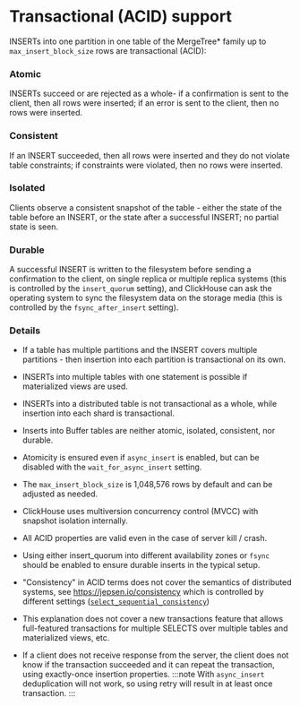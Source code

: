 # Transactional (ACID) support

INSERTs into one partition in one table of the MergeTree\* family up to `max_insert_block_size` rows are transactional (ACID):

### Atomic

INSERTs succeed or are rejected as a whole- if a confirmation is sent to the client, then all rows were inserted; if an error is sent to the client, then no rows were inserted.

### Consistent

If an INSERT succeeded, then all rows were inserted and they do not violate table constraints; if constraints were violated, then no rows were inserted.

### Isolated

Clients observe a consistent snapshot of the table - either the state of the table before an INSERT, or the state after a successful INSERT; no partial state is seen.

### Durable

A successful INSERT is written to the filesystem before sending a confirmation to the client, on single replica or multiple replica systems (this is controlled by the `insert_quorum` setting), and ClickHouse can ask the operating system to sync the filesystem data on the storage media (this is controlled by the `fsync_after_insert` setting).

### Details

- If a table has multiple partitions and the INSERT covers multiple partitions - then insertion into each partition is transactional on its own.

- INSERTs into multiple tables with one statement is possible if materialized views are used.

- INSERTs into a distributed table is not transactional as a whole, while insertion into each shard is transactional.

- Inserts into Buffer tables are neither atomic, isolated, consistent, nor durable.

- Atomicity is ensured even if `async_insert` is enabled, but can be disabled with the `wait_for_async_insert` setting.

- The `max_insert_block_size` is 1,048,576 rows by default and can be adjusted as needed.


- ClickHouse uses multiversion concurrency control (MVCC) with snapshot isolation internally.

- All ACID properties are valid even in the case of server kill / crash.

- Using either insert_quorum into different availability zones or `fsync` should be enabled to ensure durable inserts in the typical setup.

- "Consistency" in ACID terms does not cover the semantics of distributed systems, see https://jepsen.io/consistency which is controlled by different settings ([`select_sequential_consistency`](../../operations/settings/settings.md/#settings-select_sequential_consistency))

- This explanation does not cover a new transactions feature that allows full-featured transactions for multiple SELECTS over multiple tables and materialized views, etc.

- If a client does not receive response from the server, the client does not know if the transaction succeeded and it can repeat the transaction, using exactly-once insertion properties.
:::note
With `async_insert` deduplication will not work, so using retry will result in at least once transaction.
:::

